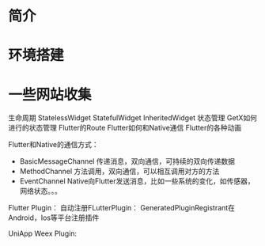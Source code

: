 
# 简介
# 环境搭建
# 一些网站收集

生命周期
StatelessWidget
StatefulWidget
InheritedWidget 状态管理
GetX如何进行的状态管理
Flutter的Route
Flutter如何和Native通信
Flutter的各种动画


Flutter和Native的通信方式：
- BasicMessageChannel
传递消息，双向通信，可持续的双向传递数据
- MethodChannel
方法调用，双向通信，可以相互调用对方的方法
- EventChannel
Native向Flutter发送消息，比如一些系统的变化，如传感器，网络状态。。。

Flutter Plugin：
自动注册FLutterPlugin： GeneratedPluginRegistrant在Android，Ios等平台注册插件

UniApp Weex Plugin: